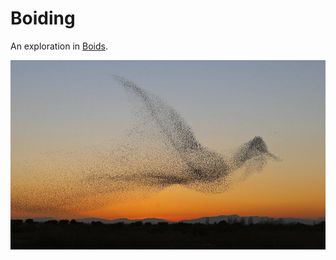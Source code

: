 # Boiding 
An exploration in [Boids](https://en.wikipedia.org/wiki/Boids).

![A murmuring of birds, shaped like a birds](image/bird.jpg)
